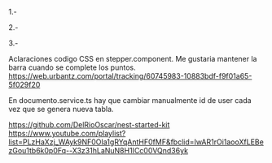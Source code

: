  1.- 
  
 2.-

 3.-
 

 Aclaraciones codigo CSS en stepper.component.
    Me gustaria mantener la barra cuando se complete los puntos.
    https://web.urbantz.com/portal/tracking/60745983-10883bdf-f9f01a65-5f029f20

 En documento.service.ts hay que cambiar manualmente id de user cada vez que se genera nueva tabla.

https://github.com/DelRioOscar/nest-started-kit
https://www.youtube.com/playlist?list=PLzHaXzj_WAyk9NF0OIa1gRYqAntHF0fMF&fbclid=IwAR1rOi1aooXfLEBezGou1tb6k0p0Fq--X3z31hLaNuN8H1ICc00VQnd36yk
